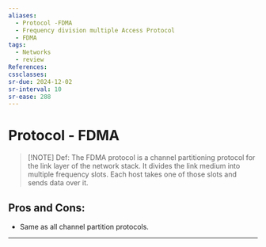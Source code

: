```yaml
---
aliases:
  - Protocol -FDMA
  - Frequency division multiple Access Protocol
  - FDMA
tags:
  - Networks
  - review
References: 
cssclasses:
sr-due: 2024-12-02
sr-interval: 10
sr-ease: 288
---
```

# Protocol - FDMA

> [!NOTE] Def: 
>  The FDMA protocol is a channel partitioning protocol for the link layer of the network stack. It divides the link medium into multiple frequency slots. Each host takes one of those slots and sends data over it. 

## Pros and Cons:
+ Same as all channel partition protocols. 

***
